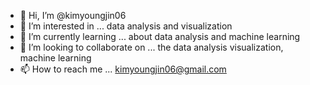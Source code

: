 - 👋 Hi, I’m @kimyoungjin06
- 👀 I’m interested in ... data analysis and visualization
- 🌱 I’m currently learning ... about data analysis and machine learning
- 💞️ I’m looking to collaborate on ... the data analysis visualization, machine learning
- 📫 How to reach me ... kimyoungjin06@gmail.com
<!---
kimyoungjin06/kimyoungjin06 is a ✨ special ✨ repository because its `README.md` (this file) appears on your GitHub profile.
You can click the Preview link to take a look at your changes.
--->

